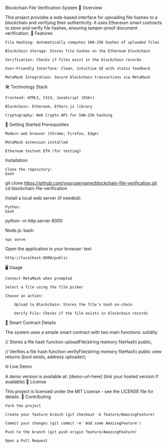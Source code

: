 Blockchain File Verification System
📌 Overview

This project provides a web-based interface for uploading file hashes to a blockchain and verifying their authenticity. It uses Ethereum smart contracts to store and verify file hashes, ensuring tamper-proof document verification.
🌟 Features

    File Hashing: Automatically computes SHA-256 hashes of uploaded files

    Blockchain Storage: Stores file hashes on the Ethereum blockchain

    Verification: Checks if files exist in the blockchain records

    User-Friendly Interface: Clean, intuitive UI with status feedback

    MetaMask Integration: Secure blockchain transactions via MetaMask

🛠️ Technology Stack

    Frontend: HTML5, CSS3, JavaScript (ES6+)

    Blockchain: Ethereum, Ethers.js library

    Cryptography: Web Crypto API for SHA-256 hashing
🚀 Getting Started
Prerequisites

    Modern web browser (Chrome, Firefox, Edge)

    MetaMask extension installed

    Ethereum testnet ETH (for testing)

Installation

    Clone the repository:
    bash

git clone https://github.com/yourusername/blockchain-file-verification.git
cd blockchain-file-verification

Install a local web server (if needed):

    Python:
    bash

python -m http.server 8000

Node.js:
bash

    npx serve

Open the application in your browser:
text

    http://localhost:8000/public

🖥️ Usage

    Connect MetaMask when prompted

    Select a file using the file picker

    Choose an action:

        Upload to Blockchain: Stores the file's hash on-chain

        Verify File: Checks if the file exists in blockchain records

🔧 Smart Contract Details

The system uses a simple smart contract with two main functions:
solidity

// Stores a file hash
function uploadFile(string memory fileHash) public;

// Verifies a file hash
function verifyFile(string memory fileHash) public view returns (bool exists, address uploader);

🌐 Live Demo

A demo version is available at: [demo-url-here] (link your hosted version if available)
📝 License

This project is licensed under the MIT License - see the LICENSE file for details.
🤝 Contributing

    Fork the project

    Create your feature branch (git checkout -b feature/AmazingFeature)

    Commit your changes (git commit -m 'Add some AmazingFeature')

    Push to the branch (git push origin feature/AmazingFeature)

    Open a Pull Request
